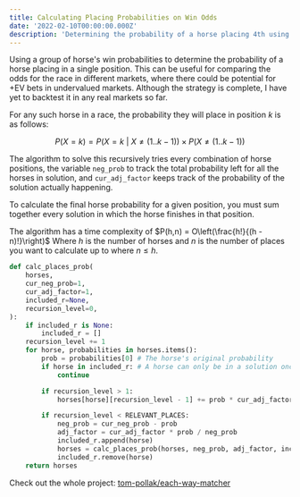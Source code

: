 ```yaml
---
title: Calculating Placing Probabilities on Win Odds
date: '2022-02-10T00:00:00.000Z'
description: 'Determining the probability of a horse placing 4th using win odds'
---
```


Using a group of horse's win probabilities to determine the probability of a horse placing in a single position. This can be useful for comparing the odds for the race in different markets, where there could be potential for +EV bets in undervalued markets. Although the strategy is complete, I have yet to backtest it in any real markets so far.

For any such horse in a race, the probability they will place in position $k$ is as follows:

$$
	P(X=k) = P(X = k\ |\ X \neq (1..k-1)) \times P(X \neq (1..k-1))
$$

The algorithm to solve this recursively tries every combination of horse positions, the variable `neg_prob` to track the total probability left for all the horses in solution, and `cur_adj_factor`  keeps track of the probability of the solution actually happening.

To calculate the final horse probability for a given position, you must sum together every solution in which the horse finishes in that position.

The algorithm has a time complexity of $P(h,n) = O\left(\frac{h!}{(h - n)!}\right)$ Where $h$ is the number of horses and $n$ is the number of places you want to calculate up to where $n \leq h$.

```python
def calc_places_prob(
	horses,
	cur_neg_prob=1,
	cur_adj_factor=1,
	included_r=None,
	recursion_level=0,
):
	if included_r is None:
		included_r = []
	recursion_level += 1
	for horse, probabilities in horses.items():
		prob = probabilities[0] # The horse's original probability
		if horse in included_r: # A horse can only be in a solution once
			continue

		if recursion_level > 1:
			horses[horse][recursion_level - 1] += prob * cur_adj_factor

		if recursion_level < RELEVANT_PLACES:
			neg_prob = cur_neg_prob - prob
			adj_factor = cur_adj_factor * prob / neg_prob
			included_r.append(horse)
			horses = calc_places_prob(horses, neg_prob, adj_factor, included_r, recursion_level)
			included_r.remove(horse)
	return horses
```


Check out the whole project: [tom-pollak/each-way-matcher](https://github.com/tom-pollak/each-way-matcher)